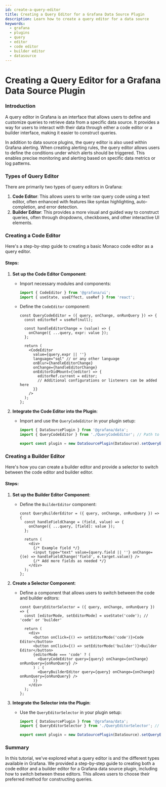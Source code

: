 ```yaml
---
id: create-a-query-editor
title: Creating a Query Editor for a Grafana Data Source Plugin
description: Learn how to create a query editor for a data source
keywords:
  - grafana
  - plugins
  - query
  - editor
  - code editor
  - builder editor
  - datasource
---
```


# Creating a Query Editor for a Grafana Data Source Plugin

### Introduction

A query editor in Grafana is an interface that allows users to define and customize queries to retrieve data from a specific data source. It provides a way for users to interact with their data through either a code editor or a builder interface, making it easier to construct queries.

In addition to data source plugins, the query editor is also used within Grafana alerting. When creating alerting rules, the query editor allows users to define the conditions under which alerts should be triggered. This enables precise monitoring and alerting based on specific data metrics or log patterns.

### Types of Query Editor

There are primarily two types of query editors in Grafana:

1. **Code Editor**: This allows users to write raw query code using a text editor, often enhanced with features like syntax highlighting, auto-completion, and error detection.
2. **Builder Editor**: This provides a more visual and guided way to construct queries, often through dropdowns, checkboxes, and other interactive UI elements.

### Creating a Code Editor

Here's a step-by-step guide to creating a basic Monaco code editor as a query editor.

#### Steps:

1. **Set up the Code Editor Component**:

   - Import necessary modules and components:
     ```typescript
     import { CodeEditor } from '@grafana/ui';
     import { useState, useEffect, useRef } from 'react';
     ```
   - Define the `CodeEditor` component:

     ```tsx
     const QueryCodeEditor = ({ query, onChange, onRunQuery }) => {
       const editorRef = useRef(null);

       const handleEditorChange = (value) => {
         onChange({ ...query, expr: value });
       };

       return (
         <CodeEditor
           value={query.expr || ''}
           language="sql" // or any other language
           onBlur={handleEditorChange}
           onChange={handleEditorChange}
           onEditorDidMount={(editor) => {
             editorRef.current = editor;
             // Additional configurations or listeners can be added here
           }}
         />
       );
     };
     ```

2. **Integrate the Code Editor into the Plugin**:

   - Import and use the `QueryCodeEditor` in your plugin setup:

     ```typescript
     import { DataSourcePlugin } from '@grafana/data';
     import { QueryCodeEditor } from './QueryCodeEditor'; // Path to your editor component

     export const plugin = new DataSourcePlugin(DataSource).setQueryEditor(QueryCodeEditor);
     ```

### Creating a Builder Editor

Here's how you can create a builder editor and provide a selector to switch between the code editor and builder editor.

#### Steps:

1. **Set up the Builder Editor Component**:

   - Define the `BuilderEditor` component:

     ```tsx
     const QueryBuilderEditor = ({ query, onChange, onRunQuery }) => {
       const handleFieldChange = (field, value) => {
         onChange({ ...query, [field]: value });
       };

       return (
         <div>
           {/* Example field */}
           <input type="text" value={query.field || ''} onChange={(e) => handleFieldChange('field', e.target.value)} />
           {/* Add more fields as needed */}
         </div>
       );
     };
     ```

2. **Create a Selector Component**:

   - Define a component that allows users to switch between the code and builder editors:

     ```tsx
     const QueryEditorSelector = ({ query, onChange, onRunQuery }) => {
       const [editorMode, setEditorMode] = useState('code'); // 'code' or 'builder'

       return (
         <div>
           <button onClick={() => setEditorMode('code')}>Code Editor</button>
           <button onClick={() => setEditorMode('builder')}>Builder Editor</button>
           {editorMode === 'code' ? (
             <QueryCodeEditor query={query} onChange={onChange} onRunQuery={onRunQuery} />
           ) : (
             <QueryBuilderEditor query={query} onChange={onChange} onRunQuery={onRunQuery} />
           )}
         </div>
       );
     };
     ```

3. **Integrate the Selector into the Plugin**:

   - Use the `QueryEditorSelector` in your plugin setup:

     ```typescript
     import { DataSourcePlugin } from '@grafana/data';
     import { QueryEditorSelector } from './QueryEditorSelector'; // Path to your selector component

     export const plugin = new DataSourcePlugin(DataSource).setQueryEditor(QueryEditorSelector);
     ```

### Summary

In this tutorial, we've explored what a query editor is and the different types available in Grafana.
We provided a step-by-step guide to creating both a code editor and a builder editor for a Grafana data source plugin, including how to switch between these editors.
This allows users to choose their preferred method for constructing queries.
